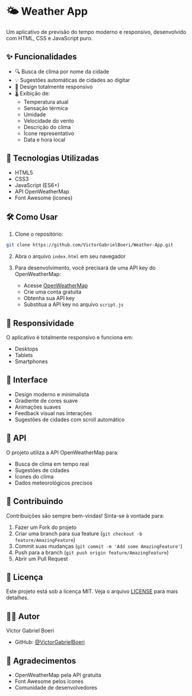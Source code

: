# 🌤️ Weather App

Um aplicativo de previsão do tempo moderno e responsivo, desenvolvido com HTML, CSS e JavaScript puro.

## ✨ Funcionalidades

- 🔍 Busca de clima por nome da cidade
- 💡 Sugestões automáticas de cidades ao digitar
- 📱 Design totalmente responsivo
- 🌡️ Exibição de:
  - Temperatura atual
  - Sensação térmica
  - Umidade
  - Velocidade do vento
  - Descrição do clima
  - Ícone representativo
  - Data e hora local

## 🚀 Tecnologias Utilizadas

- HTML5
- CSS3
- JavaScript (ES6+)
- API OpenWeatherMap
- Font Awesome (ícones)

## 🛠️ Como Usar

1. Clone o repositório:
```bash
git clone https://github.com/VictorGabrielBoeri/Weather-App.git
```

2. Abra o arquivo `index.html` em seu navegador

3. Para desenvolvimento, você precisará de uma API key do OpenWeatherMap:
   - Acesse [OpenWeatherMap](https://openweathermap.org/)
   - Crie uma conta gratuita
   - Obtenha sua API key
   - Substitua a API key no arquivo `script.js`

## 📱 Responsividade

O aplicativo é totalmente responsivo e funciona em:
- Desktops
- Tablets
- Smartphones

## 🎨 Interface

- Design moderno e minimalista
- Gradiente de cores suave
- Animações suaves
- Feedback visual nas interações
- Sugestões de cidades com scroll automático

## 🔑 API

O projeto utiliza a API OpenWeatherMap para:
- Busca de clima em tempo real
- Sugestões de cidades
- Ícones do clima
- Dados meteorológicos precisos

## 🤝 Contribuindo

Contribuições são sempre bem-vindas! Sinta-se à vontade para:
1. Fazer um Fork do projeto
2. Criar uma branch para sua feature (`git checkout -b feature/AmazingFeature`)
3. Commit suas mudanças (`git commit -m 'Add some AmazingFeature'`)
4. Push para a branch (`git push origin feature/AmazingFeature`)
5. Abrir um Pull Request

## 📝 Licença

Este projeto está sob a licença MIT. Veja o arquivo [LICENSE](LICENSE) para mais detalhes.

## 👨‍💻 Autor

Victor Gabriel Boeri
- GitHub: [@VictorGabrielBoeri](https://github.com/VictorGabrielBoeri)

## 🙏 Agradecimentos

- OpenWeatherMap pela API gratuita
- Font Awesome pelos ícones
- Comunidade de desenvolvedores
